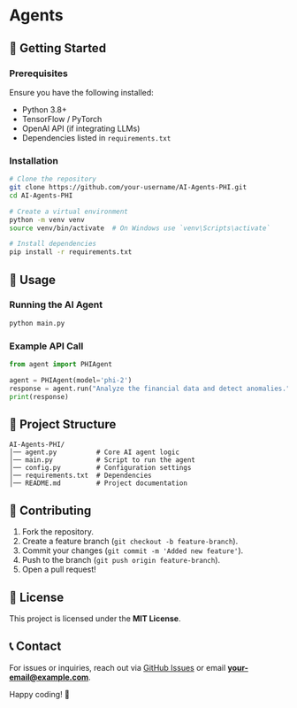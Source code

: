 # Agents
## 📌 Getting Started

### Prerequisites
Ensure you have the following installed:
- Python 3.8+
- TensorFlow / PyTorch
- OpenAI API (if integrating LLMs)
- Dependencies listed in `requirements.txt`

### Installation
```bash
# Clone the repository
git clone https://github.com/your-username/AI-Agents-PHI.git
cd AI-Agents-PHI

# Create a virtual environment
python -m venv venv
source venv/bin/activate  # On Windows use `venv\Scripts\activate`

# Install dependencies
pip install -r requirements.txt
```

## 🚀 Usage

### Running the AI Agent
```bash
python main.py
```

### Example API Call
```python
from agent import PHIAgent

agent = PHIAgent(model='phi-2')
response = agent.run("Analyze the financial data and detect anomalies.")
print(response)
```

## 📂 Project Structure
```
AI-Agents-PHI/
│── agent.py          # Core AI agent logic
│── main.py           # Script to run the agent
│── config.py         # Configuration settings
│── requirements.txt  # Dependencies
│── README.md         # Project documentation
```

## 🤝 Contributing
1. Fork the repository.
2. Create a feature branch (`git checkout -b feature-branch`).
3. Commit your changes (`git commit -m 'Added new feature'`).
4. Push to the branch (`git push origin feature-branch`).
5. Open a pull request!

## 📜 License
This project is licensed under the **MIT License**.

## 📞 Contact
For issues or inquiries, reach out via [GitHub Issues](https://github.com/your-username/AI-Agents-PHI/issues) or email **your-email@example.com**.

Happy coding! 🚀
